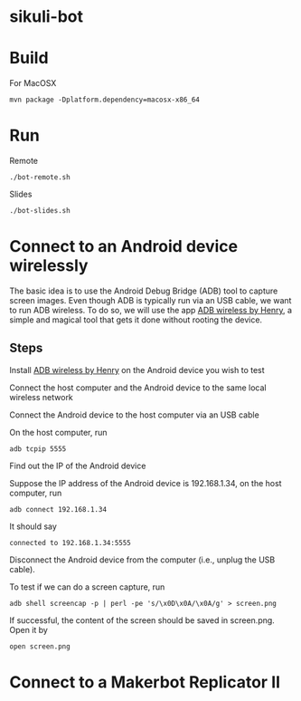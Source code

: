 sikuli-bot
==========

# Build

For MacOSX

	mvn package -Dplatform.dependency=macosx-x86_64

# Run

Remote

	./bot-remote.sh

Slides

	./bot-slides.sh


# Connect to an Android device wirelessly

The basic idea is to use the Android Debug Bridge (ADB) tool to capture screen images. Even though ADB is typically run via an USB cable,  we want to run ADB wireless. To do so, we will use the app [ADB wireless by Henry](https://play.google.com/store/apps/details?id=za.co.henry.hsu.adbwirelessbyhenry&hl=en), a simple and magical tool that gets it done without rooting the device.

## Steps

Install [ADB wireless by Henry](https://play.google.com/store/apps/details?id=za.co.henry.hsu.adbwirelessbyhenry&hl=en) on the Android device you wish to test

Connect the host computer and the Android device to the same local wireless network

Connect the Android device to the host computer via an USB cable

On the host computer, run

	adb tcpip 5555	

Find out the IP of the Android device

Suppose the IP address of the Android device is 192.168.1.34, on the host computer, run

	adb connect 192.168.1.34

It should say

	connected to 192.168.1.34:5555

Disconnect the Android device from the computer (i.e., unplug the USB cable).

To test if we can do a screen capture, run

	adb shell screencap -p | perl -pe 's/\x0D\x0A/\x0A/g' > screen.png

If successful, the content of the screen should be saved in screen.png. Open it by

	open screen.png

# Connect to a Makerbot Replicator II



